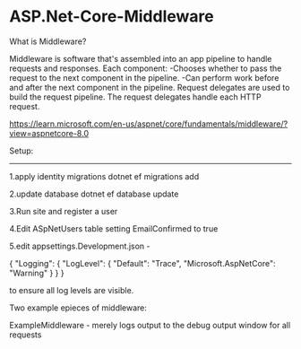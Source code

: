 # ASP.Net-Core-Middleware

What is Middleware?

Middleware is software that's assembled into an app pipeline to handle requests and responses. Each component:
-Chooses whether to pass the request to the next component in the pipeline.
-Can perform work before and after the next component in the pipeline.
Request delegates are used to build the request pipeline. The request delegates handle each HTTP request.

https://learn.microsoft.com/en-us/aspnet/core/fundamentals/middleware/?view=aspnetcore-8.0

Setup:
*****

1.apply identity migrations
dotnet ef migrations add 

2.update database
dotnet ef database update

3.Run site and register a user

4.Edit ASpNetUsers table setting EmailConfirmed to true

5.edit appsettings.Development.json - 

{
  "Logging": {
    "LogLevel": {
      "Default": "Trace",
      "Microsoft.AspNetCore": "Warning"
    }
  }
}

to ensure all log levels are visible.


Two example epieces of middleware:

ExampleMiddleware - merely logs output to the debug output window for all requests
